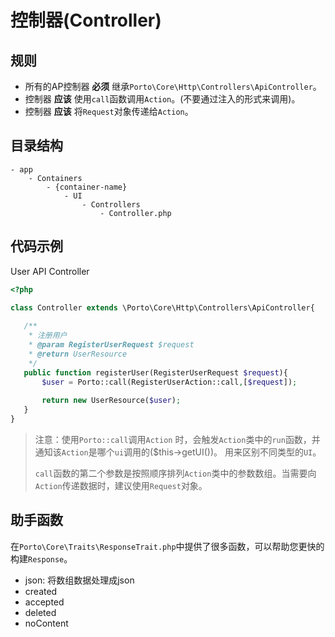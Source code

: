 # 控制器(Controller)

## 规则
* 所有的AP控制器 **必须** 继承`Porto\Core\Http\Controllers\ApiController`。
* 控制器 **应该** 使用`call`函数调用`Action`。(不要通过注入的形式来调用)。
* 控制器 **应该** 将`Request`对象传递给`Action`。

## 目录结构
```text
- app
    - Containers
        - {container-name}
            - UI
                - Controllers
                    - Controller.php
```

## 代码示例

 User API Controller
 ```php
<?php

class Controller extends \Porto\Core\Http\Controllers\ApiController{
    
    /**
     * 注册用户 
     * @param RegisterUserRequest $request
     * @return UserResource
     */
    public function registerUser(RegisterUserRequest $request){
        $user = Porto::call(RegisterUserAction::call,[$request]);
        
        return new UserResource($user);
    }
}
```

> 注意：使用`Porto::call`调用`Action` 时，会触发`Action`类中的`run`函数，并通知该`Action`是哪个`ui`调用的($this->getUI())。
> 用来区别不同类型的`UI`。
> 
> `call`函数的第二个参数是按照顺序排列`Action`类中的参数数组。当需要向`Action`传递数据时，建议使用`Request`对象。

## 助手函数

在`Porto\Core\Traits\ResponseTrait.php`中提供了很多函数，可以帮助您更快的构建`Response`。

* json: 将数组数据处理成json
* created
* accepted
* deleted
* noContent
